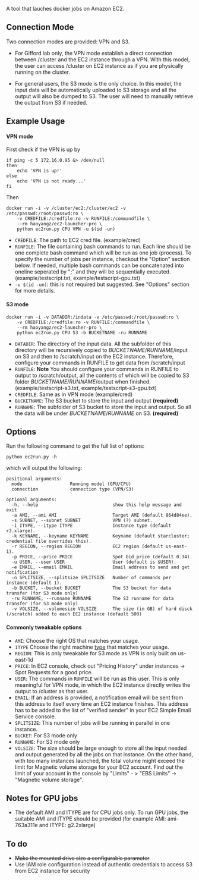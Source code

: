 A tool that lauches docker jobs on Amazon EC2.


## Connection Mode
Two connection modes are provided: VPN and S3. 

+ For Gifford lab only, the VPN mode establish a direct connection between /cluster and the EC2 instance through a VPN. With this model, the user can access /cluster on EC2 instance as if you are physically running on the cluster.

+ For general users, the S3 mode is the only choice. In this model, the input data will be automatically uploaded to S3 storage and all the output will also be dumped to S3. The user will need to manually retrieve the output from S3 if needed.

## Example Usage

#### VPN mode

First check if the VPN is up by

```
if ping -c 5 172.16.0.95 &> /dev/null
then
    echo 'VPN is up!'
else
    echo 'VPN is not ready...'
fi

```

Then 

```
docker run -i -v /cluster/ec2:/cluster/ec2 -v /etc/passwd:/root/passwd:ro \
	-v CREDFILE:/credfile:ro -v RUNFILE:/commandfile \
	--rm haoyangz/ec2-launcher-pro \
	python ec2run.py CPU VPN -u $(id -un) 
```
+ `CREDFILE`: The path to EC2 cred file. (example/cred)
+ `RUNFILE`: The file containing bash commands to run. Each line should be one complete bash command which will be run as one job (process). To specify the number of jobs per instance, checkout the "Option" section below. If needed, multiple bash commands can be concatenated into oneline seperated by ";" and they will be sequentially executed. (example/testscript.txt, example/testscript-gpu.txt)
+ `-u $(id -un)`: this is not required but suggested. See "Options" section for more details.

#### S3 mode

```
docker run -i -v DATADIR:/indata -v /etc/passwd:/root/passwd:ro \
	-v CREDFILE:/credfile:ro -v RUNFILE:/commandfile \
	--rm haoyangz/ec2-launcher-pro \
	python ec2run.py CPU S3 -b BUCKETNAME -ru RUNNAME
```

+ `DATADIR`: The directory of the input data. All the subfolder of this directory will be recursively copied to $BUCKETNAME$/$RUNNAME$/input on S3 and then to /scratch/input on the EC2 instance. Therefore, configure your commands in RUNFILE to get data from /scratch/input
+ `RUNFILE`: **Note** You should configure your commands in RUNFILE to output to /scratch/output, all the contents of which will be copied to S3 folder $BUCKETNAME$/$RUNNAME$/output when finished. (example/testscript-s3.txt, example/testscript-s3-gpu.txt)
+ `CREDFILE`: Same as in VPN mode (example/cred)
+ `BUCKETNAME`: The S3 bucket to store the input and output  **(required)**
+ `RUNNAME`: The subfolder of S3 bucket to store the input and output. So all the data will be under $BUCKETNAME$/$RUNNAME$ on S3.  **(required)**



## Options
Run the following command to get the full list of options:

```
python ec2run.py -h
```

which will output the following:


```
positional arguments:
  mode                  Running model (GPU/CPU)
  connection            connection type (VPN/S3)
  
optional arguments:
  -h, --help            				show this help message and exit
  -a AMI, --ami AMI     				Target AMI (default 864d84ee).
  -s SUBNET, --subnet SUBNET    		VPN (?) subnet.
  -i ITYPE, --itype ITYPE   			Instance type (default r3.xlarge).
  -k KEYNAME, --keyname KEYNAME			Keyname (default starcluster; credential file overrides this).
  -r REGION, --region REGION 			EC2 region (default us-east-1).
  -p PRICE, --price PRICE 				Spot bid price (default 0.34).
  -u USER, --user USER  				User (default is $USER).
  -e EMAIL, --email EMAIL				Email address to send and get notification
  -n SPLITSIZE, --splitsize SPLITSIZE	Number of commands per instance (default 1).
  -b BUCKET, --bucket BUCKET 			The S3 bucket for data transfer (for S3 mode only)
  -ru RUNNAME, --runname RUNNAME		The S3 runname for data transfer (for S3 mode only)
  -v VOLSIZE, --volumesize VOLSIZE		The size (in GB) of hard disck (/scratch) added to each EC2 instance (default 500)

```

#### Commonly tweakable options

+ `AMI`: Choose the right OS that matches your usage.
+ `ITYPE` Choose the right machine [type](https://aws.amazon.com/ec2/instance-types/) that matches your usage.
+ `REGION`: This is only tweakable for S3 mode as VPN is only built on us-east-1d
+ `PRICE`: In EC2 console, check out "Pricing History" under instances -> Spot Requests for a good price.
+ `USER`: The commands in `RUNFILE` will be run as this user. This is only meaningful for VPN mode, in which the EC2 instance directly writes the output to /cluster as that user.
+ `EMAIL`:  If an address is provided, a notification email will be sent from this address to itself every time an EC2 instance finishes. This address has to be added to the list of "verified sender" in your EC2 Simple Email Service console.
+ `SPLITSIZE`: This number of jobs will be running in parallel in one instance.
+ `BUCKET`: For S3 mode only
+ `RUNNAME`: For S3 mode only
+ `VOLSIZE`: The size should be large enough to store all the input needed and output generated by all the jobs on that instance. On the other hand, with too many instances launched, the total volume might exceed the limit for Magnetic volume storage for your EC2 account. Find out the limit of your account in the console by "Limits" - > "EBS Limits" -> "Magnetic volume storage".

## Notes for GPU jobs

+ The default AMI and ITYPE are for CPU jobs only. To run GPU jobs, the suitable AMI and ITYPE should be provided (for example AMI: ami-763a311e and ITYPE: g2.2xlarge)

## To do

+ ~~Make the mounted drive size a configurable parameter~~
+ Use IAM role configuration instead of authentic credentials to access S3 from EC2 instance for security
